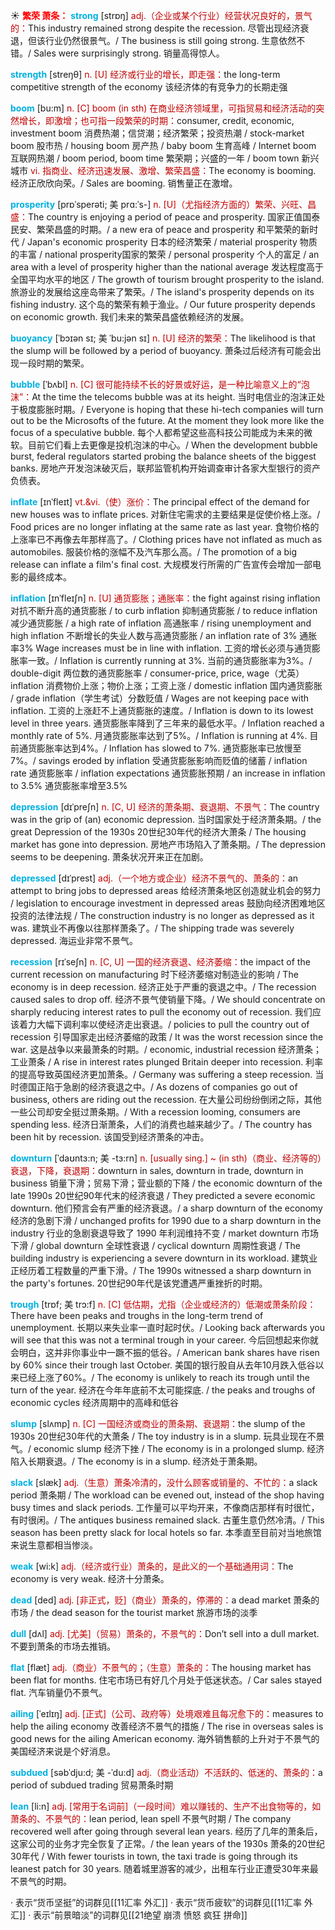 ☀ <font color="red">**繁荣 萧条：**</font>
<font color="sky blue">**strong**</font> [strɒŋ] 
<font color="#c00000">adj.（企业或某个行业）经营状况良好的，景气的：</font>This industry remained strong despite the recession. 尽管出现经济衰退，但该行业仍然很景气。/ The business is still going strong. 生意依然不错。/ Sales were surprisingly strong. 销量高得惊人。

<font color="sky blue">**strength**</font> [streŋθ] 
<font color="#c00000">n. [U] 经济或行业的增长，即走强：</font>the long-term competitive strength of the economy 该经济体的有竞争力的长期走强

<font color="sky blue">**boom**</font> [bu:m] 
<font color="#c00000">n. [C] boom (in sth) 在商业经济领域里，可指贸易和经济活动的突然增长，即激增；也可指一段繁荣的时期：</font>consumer, credit, economic, investment boom 消费热潮；信贷潮；经济繁荣；投资热潮 / stock-market boom 股市热 / housing boom 房产热 / baby boom 生育高峰 / Internet boom 互联网热潮 / boom period, boom time 繁荣期；兴盛的一年 / boom town 新兴城市 <font color="#c00000">vi. 指商业、经济迅速发展、激增、繁荣昌盛：</font>The economy is booming. 经济正欣欣向荣。/ Sales are booming. 销售量正在激增。
                      
<font color="sky blue">**prosperity**</font> [prɒˈsperəti; 美 prɑ:ˈs-]
<font color="#c00000">n. [U]（尤指经济方面的）繁荣、兴旺、昌盛：</font>The country is enjoying a period of peace and prosperity. 国家正值国泰民安、繁荣昌盛的时期。/ a new era of peace and prosperity 和平繁荣的新时代 / Japan's economic prosperity 日本的经济繁荣 / material prosperity 物质的丰富 / national prosperity国家的繁荣 / personal prosperity 个人的富足 / an area with a level of prosperity higher than the national average 发达程度高于全国平均水平的地区 / The growth of tourism brought prosperity to the island. 旅游业的发展给这座岛带来了繁荣。/ The island's prosperity depends on its fishing industry. 这个岛的繁荣有赖于渔业。/ Our future prosperity depends on economic growth. 我们未来的繁荣昌盛依赖经济的发展。

<font color="sky blue">**buoyancy**</font> [ˈbɔɪən sɪ; 美 ˈbu:jən sɪ]
<font color="#c00000">n. [U] 经济的繁荣：</font>The likelihood is that the slump will be followed by a period of buoyancy. 萧条过后经济有可能会出现一段时期的繁荣。          
           
<font color="sky blue">**bubble**</font> [ˈbʌbl]
<font color="#c00000">n. [C] 很可能持续不长的好景或好运，是一种比喻意义上的“泡沫”：</font>At the time the telecoms bubble was at its height. 当时电信业的泡沫正处于极度膨胀时期。/ Everyone is hoping that these hi-tech companies will turn out to be the Microsofts of the future. At the moment they look more like the focus of a speculative bubble. 每个人都希望这些高科技公司能成为未来的微软。目前它们看上去更像是投机泡沫的中心。/ When the development bubble burst, federal regulators started probing the balance sheets of the biggest banks. 房地产开发泡沫破灭后，联邦监管机构开始调查审计各家大型银行的资产负债表。
           
<font color="sky blue">**inflate**</font> [ɪnˈfleɪt]
<font color="#c00000">vt.&vi.（使）涨价：</font>The principal effect of the demand for new houses was to inflate prices. 对新住宅需求的主要结果是促使价格上涨。/ Food prices are no longer inflating at the same rate as last year. 食物价格的上涨率已不再像去年那样高了。/ Clothing prices have not inflated as much as automobiles. 服装价格的涨幅不及汽车那么高。/ The promotion of a big release can inflate a film's final cost. 大规模发行所需的广告宣传会增加一部电影的最终成本。

<font color="sky blue">**inflation**</font> [ɪnˈfleɪʃn]
<font color="#c00000">n. [U] 通货膨胀；通胀率：</font>the fight against rising inflation 对抗不断升高的通货膨胀 / to curb inflation 抑制通货膨胀 / to reduce inflation 减少通货膨胀 / a high rate of inflation 高通胀率 / rising unemployment and high inflation 不断增长的失业人数与高通货膨胀 / an inflation rate of 3% 通胀率3% Wage increases must be in line with inflation. 工资的增长必须与通货膨胀率一致。/ Inflation is currently running at 3%. 当前的通货膨胀率为3%。/ double-digit 两位数的通货膨胀率 / consumer-price, price, wage（尤英）inflation 消费物价上涨；物价上涨；工资上涨 / domestic inflation 国内通货膨胀 / grade inflation（学生考试）分数贬值 / Wages are not keeping pace with inflation. 工资的上涨赶不上通货膨胀的速度。/ Inflation is down to its lowest level in three years. 通货膨胀率降到了三年来的最低水平。/ Inflation reached a monthly rate of 5%. 月通货膨胀率达到了5%。/ Inflation is running at 4%. 目前通货膨胀率达到4%。/ Inflation has slowed to 7%. 通货膨胀率已放慢至7%。/ savings eroded by inflation 受通货膨胀影响而贬值的储蓄 / inflation rate 通货膨胀率 / inflation expectations 通货膨胀预期 / an increase in inflation to 3.5% 通货膨胀率增至3.5%

<font color="sky blue">**depression**</font> [dɪˈpreʃn]
<font color="#c00000">n. [C, U] 经济的萧条期、衰退期、不景气：</font>The country was in the grip of (an) economic depression. 当时国家处于经济萧条期。/ the great Depression of the 1930s 20世纪30年代的经济大萧条 / The housing market has gone into depression. 房地产市场陷入了萧条期。/ The depression seems to be deepening. 萧条状况开来正在加剧。
     
<font color="sky blue">**depressed**</font> [dɪˈprest]
<font color="#c00000">adj.（一个地方或企业）经济不景气的、萧条的：</font>an attempt to bring jobs to depressed areas 给经济萧条地区创造就业机会的努力 / legislation to encourage investment in depressed areas 鼓励向经济困难地区投资的法律法规 / The construction industry is no longer as depressed as it was. 建筑业不再像以往那样萧条了。/ The shipping trade was severely depressed. 海运业非常不景气。
    
<font color="sky blue">**recession**</font> [rɪˈseʃn]
<font color="#c00000">n. [C, U] 一国的经济衰退、经济萎缩：</font>the impact of the current recession on manufacturing 时下经济萎缩对制造业的影响 / The economy is in deep recession. 经济正处于严重的衰退之中。/ The recession caused sales to drop off. 经济不景气使销量下降。/ We should concentrate on sharply reducing interest rates to pull the economy out of recession. 我们应该着力大幅下调利率以使经济走出衰退。/ policies to pull the country out of recession 引导国家走出经济萎缩的政策 / It was the worst recession since the war. 这是战争以来最萧条的时期。/ economic, industrial recession 经济萧条；工业萧条 / A rise in interest rates plunged Britain deeper into recession. 利率的提高导致英国经济更加萧条。/ Germany was suffering a steep recession. 当时德国正陷于急剧的经济衰退之中。/ As dozens of companies go out of business, others are riding out the recession. 在大量公司纷纷倒闭之际，其他一些公司却安全挺过萧条期。/ With a recession looming, consumers are spending less. 经济日渐萧条，人们的消费也越来越少了。/ The country has been hit by recession. 该国受到经济萧条的冲击。
                      
<font color="sky blue">**downturn**</font> [ˈdaʊntɜ:n; 美 -tɜ:rn]
<font color="#c00000">n. [usually sing.] ~ (in sth)（商业、经济等的）衰退，下降，衰退期：</font>downturn in sales, downturn in trade, downturn in business 销量下滑；贸易下滑；营业额的下降 / the economic downturn of the late 1990s 20世纪90年代末的经济衰退 / They predicted a severe economic downturn. 他们预言会有严重的经济衰退。/ a sharp downturn of the economy 经济的急剧下滑 / unchanged profits for 1990 due to a sharp downturn in the industry 行业的急剧衰退导致了 1990 年利润维持不变 / market downturn 市场下滑 / global downturn 全球性衰退 / cyclical downturn 周期性衰退 / The building industry is experiencing a severe downturn in its workload. 建筑业正经历着工程数量的严重下滑。/ The 1990s witnessed a sharp downturn in the party's fortunes. 20世纪90年代是该党遭遇严重挫折的时期。

<font color="sky blue">**trough**</font> [trɒf; 美 trɔ:f]
<font color="#c00000">n. [C] 低估期，尤指（企业或经济的）低潮或萧条阶段：</font>There have been peaks and troughs in the long-term trend of unemployment. 长期以来失业率一直时起时伏。/ Looking back afterwards you will see that this was not a terminal trough in your career. 今后回想起来你就会明白，这并非你事业中一蹶不振的低谷。/ American bank shares have risen by 60% since their trough last October. 美国的银行股自从去年10月跌入低谷以来已经上涨了60%。/ The economy is unlikely to reach its trough until the turn of the year. 经济在今年年底前不太可能探底. / the peaks and troughs of economic cycles 经济周期中的高峰和低谷

<font color="sky blue">**slump**</font> [slʌmp]
<font color="#c00000">n. [C] 一国经济或商业的萧条期、衰退期：</font>the slump of the 1930s 20世纪30年代的大萧条 / The toy industry is in a slump. 玩具业现在不景气。/ economic slump 经济下挫 / The economy is in a prolonged slump. 经济陷入长期衰退。/ The economy is in a slump. 经济处于萧条期。
           
<font color="sky blue">**slack**</font> [slæk]
<font color="#c00000">adj.（生意）萧条冷清的，没什么顾客或销量的、不忙的：</font>a slack period 萧条期 / The workload can be evened out, instead of the shop having busy times and slack periods. 工作量可以平均开来，不像商店那样有时很忙，有时很闲。/ The antiques business remained slack. 古董生意仍然冷清。/ This season has been pretty slack for local hotels so far. 本季直至目前对当地旅馆来说生意都相当惨淡。

<font color="sky blue">**weak**</font> [wi:k] 
<font color="#c00000">adj.（经济或行业）萧条的，是此义的一个基础通用词：</font>The economy is very weak. 经济十分萧条。

<font color="sky blue">**dead**</font> [ded] 
<font color="#c00000">adj. [非正式，贬]（商业）萧条的，停滞的：</font>a dead market 萧条的市场 / the dead season for the tourist market 旅游市场的淡季

<font color="sky blue">**dull**</font> [dʌl] 
<font color="#c00000">adj. [尤美]（贸易）萧条的，不景气的：</font>Don’t sell into a dull market. 不要到萧条的市场去推销。

<font color="sky blue">**flat**</font> [flæt] 
<font color="#c00000">adj.（商业）不景气的；（生意）萧条的：</font>The housing market has been flat for months. 住宅市场已有好几个月处于低迷状态。/ Car sales stayed flat. 汽车销量仍不景气。
            
<font color="sky blue">**ailing**</font> [ˈeɪlɪŋ]
<font color="#c00000">adj. [正式]（公司、政府等）处境艰难且每况愈下的：</font>measures to help the ailing economy 改善经济不景气的措施 / The rise in overseas sales is good news for the ailing American economy. 海外销售额的上升对于不景气的美国经济来说是个好消息。
                      
<font color="sky blue">**subdued**</font> [səbˈdju:d; 美 -ˈdu:d]
<font color="#c00000">adj.（商业活动）不活跃的、低迷的、萧条的：</font>a period of subdued trading 贸易萧条时期

<font color="sky blue">**lean**</font> [li:n]
<font color="#c00000">adj. [常用于名词前]（一段时间）难以赚钱的、生产不出食物等的，如萧条的、不景气的：</font>lean period, lean spell 不景气时期 / The company recovered well after going through several lean years. 经历了几年的萧条后，这家公司的业务才完全恢复了正常。/ the lean years of the 1930s 萧条的20世纪30年代 / With fewer tourists in town, the taxi trade is going through its leanest patch for 30 years. 随着城里游客的减少，出租车行业正遭受30年来最不景气的时期。

· 表示“货币坚挺”的词群见[[11汇率 外汇]]
· 表示“货币疲软”的词群见[[11汇率 外汇]]
· 表示“前景暗淡”的词群见[[21绝望 崩溃 愤怒 疯狂 拼命]]